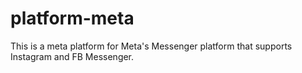 # platform-meta

This is a meta platform for Meta's Messenger platform that supports Instagram and FB Messenger.
